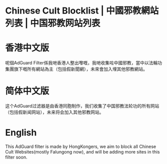# Chinese Cult Blocklist | 中國邪教網站列表 | 中国邪教网站列表
# 香港中文版
呢個AdGuard Filter係我哋香港人整出嚟嘅，我哋收集咗中國邪教，當中以法輪功集團旗下嘅所有網站為主（包括假新聞網），未來會加入埋其他邪教網站。
# 简体中文版
这个AdGuard过滤器是由香港同胞制作，我们收集了中国邪教法轮功的所有网站（包括假新闻网站），未来将会加入其他邪教网站。
# English
This AdGuard filter is made by HongKongers, we aim to block all Chinese Cult Websites(mostly Falungong now), and will be adding more sites in this filter soon.
